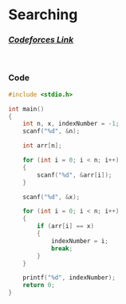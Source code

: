 # Searching

### [*Codeforces Link*](https://codeforces.com/group/MWSDmqGsZm/contest/219774/problem/C)


<br> 

### Code
```c
#include <stdio.h>

int main()
{
    int n, x, indexNumber = -1;
    scanf("%d", &n);

    int arr[n];

    for (int i = 0; i < n; i++)
    {
        scanf("%d", &arr[i]);
    }

    scanf("%d", &x);

    for (int i = 0; i < n; i++)
    {
        if (arr[i] == x)
        {
            indexNumber = i;
            break;
        }
    }

    printf("%d", indexNumber);
    return 0;
}
```